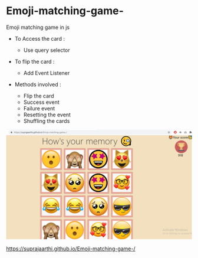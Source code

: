 # Emoji-matching-game-

Emoji matching game  in js 

- To Access the card :
  - Use query selector 

- To flip the card : 
  - Add Event Listener 

- Methods involved :
  - Flip the card 
  - Success event
  - Failure event
  - Resetting the event 
  - Shuffling the cards
  
  

<img src="Screenshot (736).png">

https://suprajaarthi.github.io/Emoji-matching-game-/

